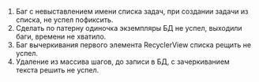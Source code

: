 1. Баг с невыставлением имени списка задач, при создании задачи из списка, не успел пофиксить.
2. Сделать по патерну одиночка экземпляры БД не успел, выходили баги, времени не хватило.
3. Баг вычеркивания первого элемента RecyclerView списка рещить не успел.
4. Удаление из массива шагов, до записи в БД, с зачеркиванием текста решить не успел.